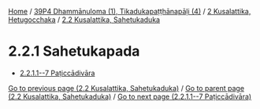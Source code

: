 
[Home](/) / [39P4 Dhammānuloma (1), Tikadukapaṭṭhānapāḷi (4)](../...md) / [2 Kusalattika, Hetugocchaka](...md) / [2.2 Kusalattika, Sahetukaduka](../39P4/2/2.2.md)

# 2.2.1 Sahetukapada

* [2.2.1.1--7 Paṭiccādivāra](2.2.1/2.2.1.1--7.md)

[Go to previous page (2.2 Kusalattika, Sahetukaduka)](../39P4/2/2.2.md) / [Go to parent page (2.2 Kusalattika, Sahetukaduka)](../39P4/2/2.2.md) / [Go to next page (2.2.1.1--7 Paṭiccādivāra)](2.2.1/2.2.1.1--7.md)


